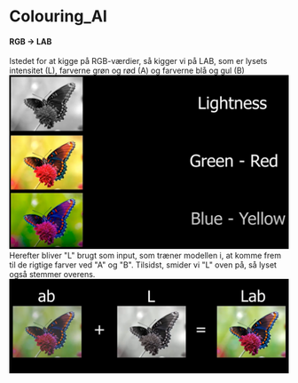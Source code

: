# Colouring_AI

#### RGB -> LAB

Istedet for at kigge på RGB-værdier, så kigger vi på LAB, som er lysets
intensitet (L), farverne grøn og rød (A) og farverne blå og gul (B)
![LAB](lab.png) Herefter bliver "L" brugt som input, som træner modellen i, at
komme frem til de rigtige farver ved "A" og "B". Tilsidst, smider vi "L" oven
på, så lyset også stemmer overens. ![AB+L](lab2.png)
